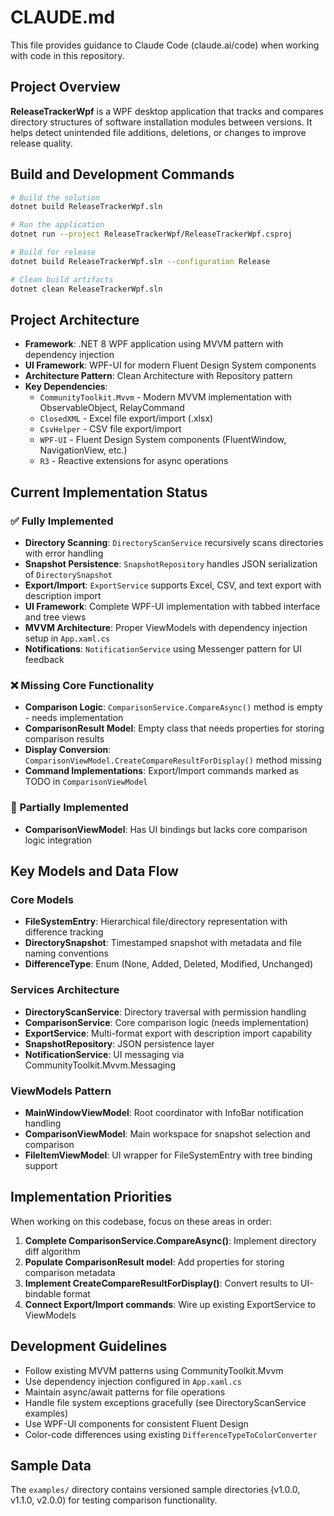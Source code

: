 # CLAUDE.md

This file provides guidance to Claude Code (claude.ai/code) when working with code in this repository.

## Project Overview

**ReleaseTrackerWpf** is a WPF desktop application that tracks and compares directory structures of software installation modules between versions. It helps detect unintended file additions, deletions, or changes to improve release quality.

## Build and Development Commands

```bash
# Build the solution
dotnet build ReleaseTrackerWpf.sln

# Run the application
dotnet run --project ReleaseTrackerWpf/ReleaseTrackerWpf.csproj

# Build for release
dotnet build ReleaseTrackerWpf.sln --configuration Release

# Clean build artifacts
dotnet clean ReleaseTrackerWpf.sln
```

## Project Architecture

- **Framework**: .NET 8 WPF application using MVVM pattern with dependency injection
- **UI Framework**: WPF-UI for modern Fluent Design System components
- **Architecture Pattern**: Clean Architecture with Repository pattern
- **Key Dependencies**:
  - `CommunityToolkit.Mvvm` - Modern MVVM implementation with ObservableObject, RelayCommand
  - `ClosedXML` - Excel file export/import (.xlsx)
  - `CsvHelper` - CSV file export/import
  - `WPF-UI` - Fluent Design System components (FluentWindow, NavigationView, etc.)
  - `R3` - Reactive extensions for async operations

## Current Implementation Status

### ✅ Fully Implemented
- **Directory Scanning**: `DirectoryScanService` recursively scans directories with error handling
- **Snapshot Persistence**: `SnapshotRepository` handles JSON serialization of `DirectorySnapshot`
- **Export/Import**: `ExportService` supports Excel, CSV, and text export with description import
- **UI Framework**: Complete WPF-UI implementation with tabbed interface and tree views
- **MVVM Architecture**: Proper ViewModels with dependency injection setup in `App.xaml.cs`
- **Notifications**: `NotificationService` using Messenger pattern for UI feedback

### ❌ Missing Core Functionality
- **Comparison Logic**: `ComparisonService.CompareAsync()` method is empty - needs implementation
- **ComparisonResult Model**: Empty class that needs properties for storing comparison results
- **Display Conversion**: `ComparisonViewModel.CreateCompareResultForDisplay()` method missing
- **Command Implementations**: Export/Import commands marked as TODO in `ComparisonViewModel`

### 🔄 Partially Implemented
- **ComparisonViewModel**: Has UI bindings but lacks core comparison logic integration

## Key Models and Data Flow

### Core Models
- **FileSystemEntry**: Hierarchical file/directory representation with difference tracking
- **DirectorySnapshot**: Timestamped snapshot with metadata and file naming conventions
- **DifferenceType**: Enum (None, Added, Deleted, Modified, Unchanged)

### Services Architecture
- **DirectoryScanService**: Directory traversal with permission handling
- **ComparisonService**: Core comparison logic (needs implementation)
- **ExportService**: Multi-format export with description import capability
- **SnapshotRepository**: JSON persistence layer
- **NotificationService**: UI messaging via CommunityToolkit.Mvvm.Messaging

### ViewModels Pattern
- **MainWindowViewModel**: Root coordinator with InfoBar notification handling
- **ComparisonViewModel**: Main workspace for snapshot selection and comparison
- **FileItemViewModel**: UI wrapper for FileSystemEntry with tree binding support

## Implementation Priorities

When working on this codebase, focus on these areas in order:

1. **Complete ComparisonService.CompareAsync()**: Implement directory diff algorithm
2. **Populate ComparisonResult model**: Add properties for storing comparison metadata
3. **Implement CreateCompareResultForDisplay()**: Convert results to UI-bindable format
4. **Connect Export/Import commands**: Wire up existing ExportService to ViewModels

## Development Guidelines

- Follow existing MVVM patterns using CommunityToolkit.Mvvm
- Use dependency injection configured in `App.xaml.cs`
- Maintain async/await patterns for file operations
- Handle file system exceptions gracefully (see DirectoryScanService examples)
- Use WPF-UI components for consistent Fluent Design
- Color-code differences using existing `DifferenceTypeToColorConverter`

## Sample Data
The `examples/` directory contains versioned sample directories (v1.0.0, v1.1.0, v2.0.0) for testing comparison functionality.